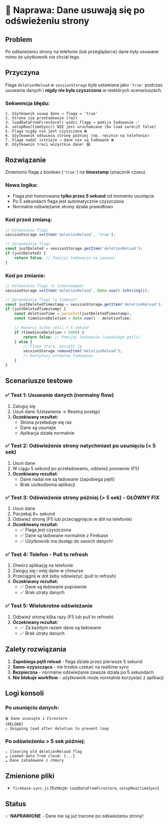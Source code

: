 # 🐛 Naprawa: Dane usuwają się po odświeżeniu strony

## Problem
Po odświeżeniu strony na telefonie (lub przeglądarce) dane były usuwane mimo że użytkownik nie chciał tego.

## Przyczyna
Flaga `deletionReload` w `sessionStorage` była ustawiana jako `'true'` podczas usuwania danych i **nigdy nie była czyszczona** w niektórych scenariuszach.

### Sekwencja błędu:
```
1. Użytkownik usuwa dane → flaga = 'true'
2. Strona się przeładowuje (raz)
3. loadDataFromFirestore() widzi flagę → pomija ładowanie ✅
4. setupRealtimeSync() NIE jest uruchamiane (bo load zwrócił false)
5. Flaga nigdy nie jest czyszczona ❌
6. Użytkownik odświeża stronę później (np. ręcznie na telefonie)
7. Flaga nadal istnieje → dane nie są ładowane ❌
8. Użytkownik traci wszystkie dane! 😱
```

## Rozwiązanie

Zmieniono flagę z boolean (`'true'`) na **timestamp** (znacznik czasu).

### Nowa logika:
- Flaga jest honorowana **tylko przez 5 sekund** od momentu usunięcia
- Po 5 sekundach flaga jest automatycznie czyszczona
- Normalne odświeżanie strony działa prawidłowo

### Kod przed zmianą:
```javascript
// Ustawianie flagi
sessionStorage.setItem('deletionReload', 'true');

// Sprawdzanie flagi
const justDeleted = sessionStorage.getItem('deletionReload');
if (justDeleted) {
    return false; // Pomijaj ładowanie na zawsze!
}
```

### Kod po zmianie:
```javascript
// Ustawianie flagi (z timestampem)
sessionStorage.setItem('deletionReload', Date.now().toString());

// Sprawdzanie flagi (z timeout)
const justDeletedTimestamp = sessionStorage.getItem('deletionReload');
if (justDeletedTimestamp) {
    const deletionTime = parseInt(justDeletedTimestamp);
    const timeSinceDeletion = Date.now() - deletionTime;
    
    // Honoruj tylko jeśli < 5 sekund
    if (timeSinceDeletion < 5000) {
        return false; // Pomijaj ładowanie (zapobiega pętli)
    } else {
        // Flaga stara, wyczyść ją
        sessionStorage.removeItem('deletionReload');
        // Kontynuuj normalne ładowanie
    }
}
```

## Scenariusze testowe

### ✅ Test 1: Usuwanie danych (normalny flow)
1. Zaloguj się
2. Usuń dane (Ustawienia → Resetuj postęp)
3. **Oczekiwany rezultat:**
   - Strona przeładuje się raz
   - Dane są usunięte
   - Aplikacja działa normalnie

### ✅ Test 2: Odświeżenie strony natychmiast po usunięciu (< 5 sek)
1. Usuń dane
2. W ciągu 5 sekund po przeładowaniu, odśwież ponownie (F5)
3. **Oczekiwany rezultat:**
   - Dane nadal nie są ładowane (zapobiega pętli)
   - Brak uszkodzenia aplikacji

### ✅ Test 3: Odświeżenie strony później (> 5 sek) - GŁÓWNY FIX
1. Usuń dane
2. Poczekaj 6+ sekund
3. Odśwież stronę (F5 lub przeciągnięcie w dół na telefonie)
4. **Oczekiwany rezultat:**
   - ✅ Flaga jest czyszczona
   - ✅ Dane są ładowane normalnie z Firebase
   - ✅ Użytkownik ma dostęp do swoich danych!

### ✅ Test 4: Telefon - Pull to refresh
1. Otwórz aplikację na telefonie
2. Zaloguj się i miej dane w chmurze
3. Przeciągnij w dół żeby odświeżyć (pull to refresh)
4. **Oczekiwany rezultat:**
   - ✅ Dane są ładowane poprawnie
   - ✅ Brak utraty danych

### ✅ Test 5: Wielokrotne odświeżanie
1. Odśwież stronę kilka razy (F5 lub pull to refresh)
2. **Oczekiwany rezultat:**
   - ✅ Za każdym razem dane są ładowane
   - ✅ Brak utraty danych

## Zalety rozwiązania

1. **Zapobiega pętli reload** - flaga działa przez pierwsze 5 sekund
2. **Samo-czyszcząca** - nie trzeba czekać na realtime sync
3. **Bezpieczna** - normalne odświeżanie zawsze działa po 5 sekundach
4. **Nie blokuje workflow** - użytkownik może normalnie korzystać z aplikacji

## Logi konsoli

### Po usunięciu danych:
```
🗑️ Dane usunięte z Firestore
[RELOAD]
⚠️ Skipping load after deletion to prevent loop
```

### Po odświeżeniu > 5 sek później:
```
⚠️ Clearing old deletionReload flag
☁️ Loaded data from cloud: {...}
☁️ Dane załadowane z chmury
```

## Zmienione pliki
- `firebase-sync.js` (funkcje: `loadDataFromFirestore`, `setupRealtimeSync`)

## Status
✅ **NAPRAWIONE** - Dane nie są już tracone po odświeżeniu strony!
